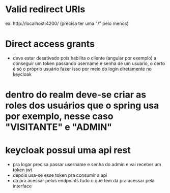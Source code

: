 # Valid redirect URIs 
ex: http://localhost:4200/  (precisa ter uma "/" pelo menos)

# Direct access grants
- deve estar desativado pois habilita o cliente (angular por exemplo) a conseguir um token passando username e senha de um usuario, o certo é só o próprio usuário fazer isso por meio do login diretamente no keycloak

# dentro do realm deve-se criar as roles dos usuários que o spring usa por exemplo, nesse caso "VISITANTE" e "ADMIN"

# keycloak possui uma api rest
- pra logar precisa passar username e senha do admin e vai receber um token jwt
- depois usa-se esse token pra consumir a api
- dá pra acessar pelos endpoints tudo o que tem dá pra acessar pela interface